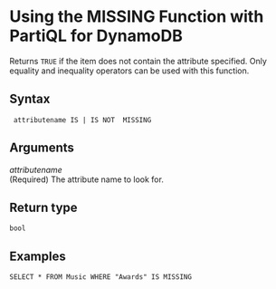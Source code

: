 # Using the MISSING Function with PartiQL for DynamoDB<a name="ql-functions.missing"></a>

Returns `TRUE` if the item does not contain the attribute specified\. Only equality and inequality operators can be used with this function\.

## Syntax<a name="ql-functions.missing.syntax"></a>

```
 attributename IS | IS NOT  MISSING 
```

## Arguments<a name="ql-functions.missing.arguments"></a>

*attributename*  
\(Required\) The attribute name to look for\.

## Return type<a name="ql-functions.missing.return-type"></a>

`bool`

## Examples<a name="ql-functions.missing.examples"></a>

```
SELECT * FROM Music WHERE "Awards" IS MISSING
```
